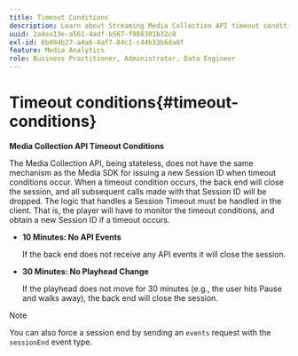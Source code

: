 ```yaml
---
title: Timeout Conditions
description: Learn about Streaming Media Collection API timeout conditions.
uuid: 2a4ea13e-a561-4adf-b567-f980301b32c8
exl-id: 0b494b27-a4a6-4af7-84c1-c44b33b6da8f
feature: Media Analytics
role: Business Practitioner, Administrator, Data Engineer
---
```

# Timeout conditions{#timeout-conditions}

**Media Collection API Timeout Conditions** 

The Media Collection API, being stateless, does not have the same mechanism as the Media SDK for issuing a new Session ID when timeout conditions occur. When a timeout condition occurs, the back end will close the session, and all subsequent calls made with that Session ID will be dropped. The logic that handles a Session Timeout must be handled in the client. That is, the player will have to monitor the timeout conditions, and obtain a new Session ID if a timeout occurs.

* **10 Minutes: No API Events** 

   If the back end does not receive any API events it will close the session.
* **30 Minutes: No Playhead Change** 

   If the playhead does not move for 30 minutes (e.g., the user hits Pause and walks away), the back end will close the session.

>[!NOTE]
>
>You can also force a session end by sending an `events` request with the `sessionEnd` event type.
